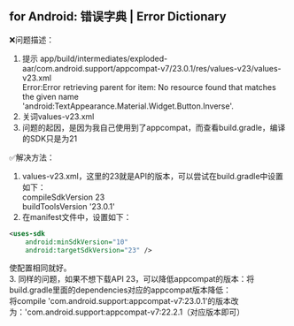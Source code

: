 ## for Android: 错误字典 | Error Dictionary

:x:问题描述：  
1. 提示 app/build/intermediates/exploded-aar/com.android.support/appcompat-v7/23.0.1/res/values-v23/values-v23.xml  
Error:Error retrieving parent for item: No resource found that matches the given name 'android:TextAppearance.Material.Widget.Button.Inverse'.  
2. 关词values-v23.xml  
3. 问题的起因，是因为我自己使用到了appcompat，而查看build.gradle，编译的SDK只是为21   

:white_check_mark:解决方法：    
1. values-v23.xml，这里的23就是API的版本，可以尝试在build.gradle中设置如下：  
compileSdkVersion 23  
buildToolsVersion '23.0.1'  
2. 在manifest文件中，设置如下：  
```xml
<uses-sdk
    android:minSdkVersion="10"
    android:targetSdkVersion="23" />
```
使配置相同就好。  
3. 同样的问题，如果不想下载API 23，可以降低appcompat的版本：将build.gradle里面的dependencies对应的appcompat版本降低：    
将compile 'com.android.support:appcompat-v7:23.0.1'的版本改为：'com.android.support:appcompat-v7:22.2.1（对应版本即可）   
